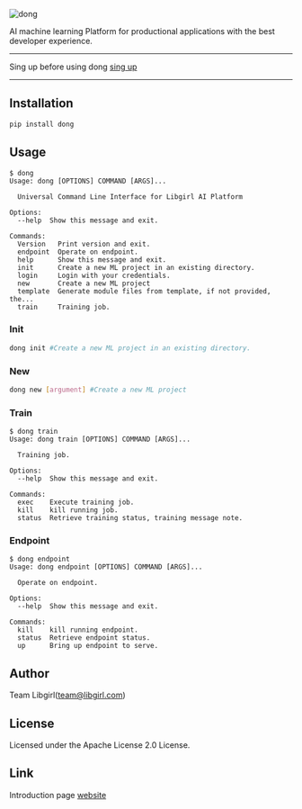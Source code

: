 ![dong](https://dong.libgirl.com/wp-content/uploads/2019/06/dong_logo_banner-5.png)

AI machine learning Platform for productional applications
with the best developer experience.

--- 

Sing up before using dong [sing up](http://bit.ly/dong_sign_up)

---


## Installation

```bash
pip install dong
```

## Usage

```
$ dong
Usage: dong [OPTIONS] COMMAND [ARGS]...

  Universal Command Line Interface for Libgirl AI Platform

Options:
  --help  Show this message and exit.

Commands:
  Version   Print version and exit.
  endpoint  Operate on endpoint.
  help      Show this message and exit.
  init      Create a new ML project in an existing directory.
  login     Login with your credentials.
  new       Create a new ML project
  template  Generate module files from template, if not provided, the...
  train     Training job.
```

### Init
```sh
dong init #Create a new ML project in an existing directory.
```

### New
```sh
dong new [argument] #Create a new ML project
```
### Train

```
$ dong train
Usage: dong train [OPTIONS] COMMAND [ARGS]...

  Training job.

Options:
  --help  Show this message and exit.

Commands:
  exec    Execute training job.
  kill    kill running job.
  status  Retrieve training status, training message note.
```

### Endpoint
```
$ dong endpoint
Usage: dong endpoint [OPTIONS] COMMAND [ARGS]...

  Operate on endpoint.

Options:
  --help  Show this message and exit.

Commands:
  kill    kill running endpoint.
  status  Retrieve endpoint status.
  up      Bring up endpoint to serve.
```


## Author
Team Libgirl(team@libgirl.com)

## License
Licensed under the Apache License 2.0 License.

## Link 
Introduction page [website](http://bit.ly/dong_pre_alpha)
